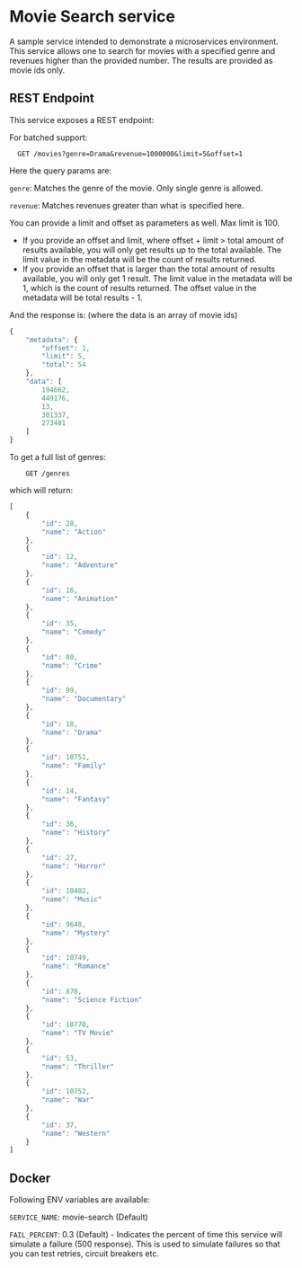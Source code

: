 # Movie Search service

A sample service intended to demonstrate a microservices environment. This service allows one to search for movies with a specified genre and revenues higher than the provided number. The results are provided as movie ids only.

## REST Endpoint
This service exposes a REST endpoint:

For batched support:

``` 
  GET /movies?genre=Drama&revenue=1000000&limit=5&offset=1
```

Here the query params are:

`genre`: Matches the genre of the movie. Only single genre is allowed.

`revenue`: Matches revenues greater than what is specified here.

You can provide a limit and offset as parameters as well. Max limit is 100.

* If you provide an offset and limit, where offset + limit > total amount of results available, you will only get results up to the total available. The limit value in the metadata will be the count of results returned.
* If you provide an offset that is larger than the total amount of results available, you will only get 1 result. The limit value in the metadata will be 1, which is the count of results returned. The offset value in the metadata will be total results - 1.

And the response is: (where the data is an array of movie ids)

``` javascript
{
    "metadata": {
        "offset": 1,
        "limit": 5,
        "total": 54
    },
    "data": [
        194662,
        449176,
        13,
        301337,
        273481
    ]
}
```

To get a full list of genres:

```
    GET /genres
```

which will return:

``` javascript
[
    {
        "id": 28,
        "name": "Action"
    },
    {
        "id": 12,
        "name": "Adventure"
    },
    {
        "id": 16,
        "name": "Animation"
    },
    {
        "id": 35,
        "name": "Comedy"
    },
    {
        "id": 80,
        "name": "Crime"
    },
    {
        "id": 99,
        "name": "Documentary"
    },
    {
        "id": 18,
        "name": "Drama"
    },
    {
        "id": 10751,
        "name": "Family"
    },
    {
        "id": 14,
        "name": "Fantasy"
    },
    {
        "id": 36,
        "name": "History"
    },
    {
        "id": 27,
        "name": "Horror"
    },
    {
        "id": 10402,
        "name": "Music"
    },
    {
        "id": 9648,
        "name": "Mystery"
    },
    {
        "id": 10749,
        "name": "Romance"
    },
    {
        "id": 878,
        "name": "Science Fiction"
    },
    {
        "id": 10770,
        "name": "TV Movie"
    },
    {
        "id": 53,
        "name": "Thriller"
    },
    {
        "id": 10752,
        "name": "War"
    },
    {
        "id": 37,
        "name": "Western"
    }
]
```

## Docker
Following ENV variables are available:

`SERVICE_NAME`: movie-search (Default)

`FAIL_PERCENT`: 0.3 (Default) - Indicates the percent of time this service will simulate a failure (500 response). This is used to simulate failures so that you can test retries, circuit breakers etc.

